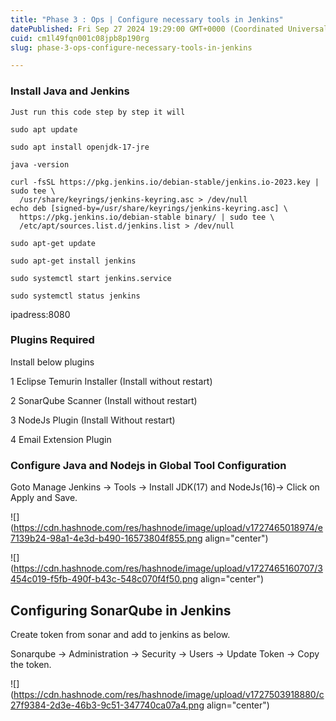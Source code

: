 ```yaml
---
title: "Phase 3 : Ops | Configure necessary tools in Jenkins"
datePublished: Fri Sep 27 2024 19:29:00 GMT+0000 (Coordinated Universal Time)
cuid: cm1l49fqn001c08jpb8p190rg
slug: phase-3-ops-configure-necessary-tools-in-jenkins

---
```


### Install Java and Jenkins

```plaintext
Just run this code step by step it will 

sudo apt update

sudo apt install openjdk-17-jre

java -version
 
curl -fsSL https://pkg.jenkins.io/debian-stable/jenkins.io-2023.key | sudo tee \
  /usr/share/keyrings/jenkins-keyring.asc > /dev/null
echo deb [signed-by=/usr/share/keyrings/jenkins-keyring.asc] \
  https://pkg.jenkins.io/debian-stable binary/ | sudo tee \
  /etc/apt/sources.list.d/jenkins.list > /dev/null

sudo apt-get update

sudo apt-get install jenkins

sudo systemctl start jenkins.service

sudo systemctl status jenkins
```

ipadress:8080

### Plugins Required

Install below plugins

1 Eclipse Temurin Installer (Install without restart)

2 SonarQube Scanner (Install without restart)

3 NodeJs Plugin (Install Without restart)

4 Email Extension Plugin

### **Configure Java and Nodejs in Global Tool Configuration**

Goto Manage Jenkins → Tools → Install JDK(17) and NodeJs(16)→ Click on Apply and Save.

![](https://cdn.hashnode.com/res/hashnode/image/upload/v1727465018974/e7139b24-98a1-4e3d-b490-16573804f855.png align="center")

![](https://cdn.hashnode.com/res/hashnode/image/upload/v1727465160707/3454c019-f5fb-490f-b43c-548c070f4f50.png align="center")

## Configuring SonarQube in Jenkins

Create token from sonar and add to jenkins as below.

Sonarqube → Administration → Security → Users → Update Token → Copy the token.

![](https://cdn.hashnode.com/res/hashnode/image/upload/v1727503918880/c27f9384-2d3e-46b3-9c51-347740ca07a4.png align="center")